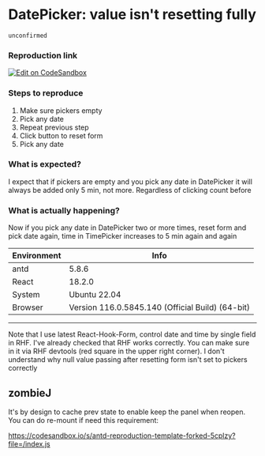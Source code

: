 # DatePicker: value isn't resetting fully

`unconfirmed`

### Reproduction link

[![Edit on CodeSandbox](https://codesandbox.io/static/img/play-codesandbox.svg)](https://codesandbox.io/s/antd-reproduction-template-forked-p7v7h9?file=/index.js)

### Steps to reproduce

1. Make sure pickers empty
2. Pick any date
3. Repeat previous step
4. Click button to reset form
5. Pick any date

### What is expected?

I expect that if pickers are empty and you pick any date in DatePicker it will always be added only 5 min, not more. Regardless of clicking count before

### What is actually happening?

Now if you pick any date in DatePicker two or more times, reset form and pick date again, time in TimePicker increases to 5 min again and again

| Environment | Info                                             |
| ----------- | ------------------------------------------------ |
| antd        | 5.8.6                                            |
| React       | 18.2.0                                           |
| System      | Ubuntu 22.04                                     |
| Browser     | Version 116.0.5845.140 (Official Build) (64-bit) |

---

Note that I use latest React-Hook-Form, control date and time by single field in RHF. I've already checked that RHF works correctly. You can make sure in it via RHF devtools (red square in the upper right corner).
I don't understand why null value passing after resetting form isn't set to pickers correctly

<!-- generated by ant-design-issue-helper. DO NOT REMOVE -->

## zombieJ

It's by design to cache prev state to enable keep the panel when reopen. You can do re-mount if need this requirement:

https://codesandbox.io/s/antd-reproduction-template-forked-5cplzy?file=/index.js
